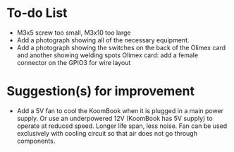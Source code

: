 # To-do List

- M3x5 screw too small, M3x10 too large
- Add a photograph showing all of the necessary equipment.
- Add a photograph showing the switches on the back of the Olimex card and another showing welding spots Olimex card: add a female connector on the GPIO3 for wire layout

# Suggestion(s) for improvement

- Add a 5V fan to cool the KoomBook when it is plugged in a main power supply. Or use an underpowered 12V (KoomBook has 5V supply) to operate at reduced speed. Longer life span, less noise. Fan can be used exclusively with cooling circuit so that air does not go through components.

